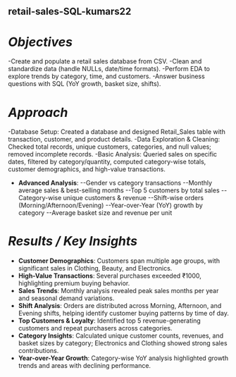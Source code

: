 ## **retail-sales-SQL-kumars22**

# *Objectives*

-Create and populate a retail sales database from CSV.
-Clean and standardize data (handle NULLs, date/time formats).
-Perform EDA to explore trends by category, time, and customers.
-Answer business questions with SQL (YoY growth, basket size, shifts).


# *Approach*

-Database Setup: Created  a database and designed Retail_Sales table with transaction, customer, and product details.
-Data Exploration & Cleaning: Checked total records, unique customers, categories, and null values; removed incomplete records.
-Basic Analysis: Queried sales on specific dates, filtered by category/quantity, computed category-wise totals, customer demographics, and high-value transactions.
- **Advanced Analysis**:
--Gender vs category transactions
--Monthly average sales & best-selling months
--Top 5 customers by total sales
--Category-wise unique customers & revenue
--Shift-wise orders (Morning/Afternoon/Evening)
--Year-over-Year (YoY) growth by category
--Average basket size and revenue per unit


# *Results / Key Insights*

- **Customer Demographics**: Customers span multiple age groups, with significant sales in Clothing, Beauty, and Electronics.
- **High-Value Transactions**: Several purchases exceeded ₹1000, highlighting premium buying behavior.
- **Sales Trends**: Monthly analysis revealed peak sales months per year and seasonal demand variations.
- **Shift Analysis**: Orders are distributed across Morning, Afternoon, and Evening shifts, helping identify customer buying patterns by time of day.
- **Top Customers & Loyalty**: Identified top 5 revenue-generating customers and repeat purchasers across categories.
- **Category Insights**: Calculated unique customer counts, revenues, and basket sizes by category; Electronics and Clothing showed strong sales contributions.
- **Year-over-Year Growth**: Category-wise YoY analysis highlighted growth trends and areas with declining performance.
